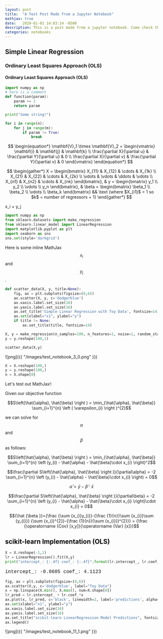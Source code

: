 ```yaml
---
layout: post
title:  "A Test Post Made from a Jupyter Notebook"
mathjax: true
date:   2020-01-01 14:03:14 -0500
description: This is a post made from a jupyter notebook. Come check this out!
categories: notebooks 
---
```



<script src="https://cdnjs.cloudflare.com/ajax/libs/mathjax/2.7.0/MathJax.js?config=TeX-AMS-MML_HTMLorMML" type="text/javascript"></script>


## Simple Linear Regression

### Ordinary Least Squares Approach (OLS)

#### Ordinary Least Squares Approach (OLS)

```python
import numpy as np
# here is a comment
def function(param):
    param += 1
    return param

print("Some string!")

for i in range(n):
    for j in range(m):
        if param != True:
            break
```

$$
\begin{equation*}
\mathbf{V}_1 \times \mathbf{V}_2 =  \begin{vmatrix}
\mathbf{i} & \mathbf{j} & \mathbf{k} \\
\frac{\partial X}{\partial u} &  \frac{\partial Y}{\partial u} & 0 \\
\frac{\partial X}{\partial v} &  \frac{\partial Y}{\partial v} & 0
\end{vmatrix}
\end{equation*}
$$


$$ 
\begin{gather*}
X = 
\begin{bmatrix}
X_{11} & X_{12} & \cdots & X_{1k} \\ 
X_{21} & X_{22} & \cdots & X_{2k} \\
\vdots & \vdots & \ddots & \vdots \\
X_{n1} & X_{n2} & \cdots & X_{nk}
\end{bmatrix}, &
y = 
\begin{bmatrix}
y_1 \\
y_2 \\
\vdots \\
y_n
\end{bmatrix}, &
\beta = 
\begin{bmatrix}
\beta_1 \\
\beta_2 \\
\vdots \\
\beta_k
\end{bmatrix}
&& \text {where $X_{i1}$ = 1 so $k$ = number of regressors + 1} 
\end{gather*}
$$

<div lang="latex">x_i + y_j</div>

```python
import numpy as np
from sklearn.datasets import make_regression
from sklearn.linear_model import LinearRegression
import matplotlib.pyplot as plt
import seaborn as sns
sns.set(style='darkgrid')
```

Here is some inline MathJax $$ x_i $$ and $$y_j$$.

```python
def scatter_data(X, y, title=None):
    fig, ax = plt.subplots(figsize=(8,6))
    ax.scatter(X, y, c='dodgerblue')
    ax.xaxis.label.set_size(16)
    ax.yaxis.label.set_size(16)
    ax.set_title('Simple Linear Regression with Toy Data', fontsize=14)
    ax.set(xlabel="x1", ylabel="y")
    if title != None:
        ax.set_title(title, fontsize=14)
```


```python
X, y = make_regression(n_samples=100, n_features=1, noise=1, random_state=18)
y = y.reshape(100,1)

scatter_data(X,y)
```


![png]({{ "/images/test_notebook_3_0.png" }})


```python
X = X.reshape(100,)
y = y.reshape(100,)
n = X.shape[0]
```

Let's test out MathJax!:

Given our objective function 

$$S\left(\hat{\alpha}, \hat{\beta} \right ) = \min_{\hat{\alpha}, \hat{\beta}} \sum_{i=1}^{n} \left ( \varepsilon_{i} \right )^{2}$$ 

we can solve for $$\alpha$$ and $$\beta$$ as follows:


$$S\left(\hat{\alpha}, \hat{\beta} \right ) =  \min_{\hat{\alpha}, \hat{\beta}} \sum_{i=1}^{n} \left (y_{i} - \hat{\alpha} - \hat{\beta}\cdot x_{i} \right)^2$$


$$\frac{\partial S\left(\hat{\alpha}, \hat{\beta} \right )}{\partial\alpha} = -2 \sum_{i=1}^{n} \left (y_{i} - \hat{\alpha} - \hat{\beta}\cdot x_{i} \right) = 0$$

$$\hat{\alpha }= \bar{y} - \hat{\beta} \cdot \bar{x}$$


$$\frac{\partial S\left(\hat{\alpha}, \hat{\beta} \right )}{\partial\beta} = -2 \sum_{i=1}^{n} \left (y_{i} - \hat{\alpha} - \hat{\beta}\cdot x_{i} \right)\cdot x_{i} = 0$$


$${\hat {\beta }}={\frac {\sum {x_{i}y_{i}}-{\frac {1}{n}}\sum {x_{i}}\sum {y_{i}}} {\sum {x_{i}^{2}}-{\frac {1}{n}}(\sum {x_{i}})^{2}}} = {\frac {\operatorname {Cov} [x,y]}{\operatorname {Var} [x]}}$$

## <font color=k> scikit-learn Implementation (OLS) </font>


```python
X = X.reshape(-1,1)
lr = LinearRegression().fit(X,y)
print("intercept_: {:.4f} coef_: {:.4f}".format(lr.intercept_, lr.coef_[0]))
```

<p style="font-family:Monaco, Menlo, Consolas, Courier New, DotumChe, monospace;font-size:16px;"> intercept_: -0.0605 coef_: 4.1123 </p> 



```python
fig, ax = plt.subplots(figsize=(8,6))
ax.scatter(X,y, c='dodgerblue', label="Toy Data")
x = np.linspace(X.min(), X.max(), num=X.shape[0])
lr_pred = lr.intercept_ + lr.coef_*x
ax.plot(x, lr_pred, c='black', linewidth=2, label='predictions', alpha=0.7)
ax.set(xlabel="x1", ylabel="y") 
ax.xaxis.label.set_size(16)
ax.yaxis.label.set_size(16)
ax.set_title("scikit-learn LinearRegression Model Predictions", fontsize=14)
ax.legend()
```





![png]({{ "/images/test_notebook_11_1.png" }})


